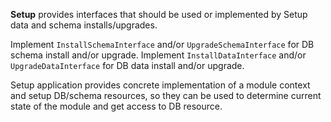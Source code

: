 **Setup** provides interfaces that should be used or implemented by Setup data and schema installs/upgrades.
 
Implement `InstallSchemaInterface` and/or `UpgradeSchemaInterface` for DB schema install and/or upgrade.
Implement `InstallDataInterface` and/or `UpgradeDataInterface` for DB data install and/or upgrade.

Setup application provides concrete implementation of a module context and setup DB/schema resources, so they can be used to determine current state of the module and get access to DB resource.
